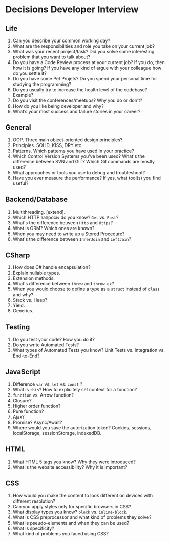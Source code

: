 # Decisions Developer Interview

## Life

1. Can you describe your common working day?
2. What are the responsibilities and role you take on your current job?
3. What was your recent project/task? Did you solve some interesting problem that you want to talk about?
4. Do you have a Code Review process at your current job? If you do, then how it is going? If you have any kind of argue with your colleague how do you settle it?
6. Do you have some Pet Projets? Do you spend your personal time for studying the programming?
7. Do you usually try to increase the health level of the codebase? Example?
8. Do you visit the conferences/meetups? Why you do or don't?
9. How do you like being developer and why?
10. What’s your most success and failure stories in your career?

## General

1. OOP. Three main object-oriented design principles?
2. Principles. SOLID, KISS, DRY etc.
3. Patterns. Which patterns you have used in your practice?
4. Which Control Version Systems you've been used? What's the difference between SVN and GIT? Which Git commands are mostly used?
5. What approaches or tools you use to debug and troubleshoot?
6. Have you ever measure the performance? If yes, what tool(s) you find useful?

## Backend/Database

1. Multithreading. [extend].
2. Which HTTP запросы do you know? `Get` vs. `Post`?
3. What's the difference between `Http` and `Https`?
4. What is ORM? Which ones are known?
5. When you may need to write up a Stored Procedure?
6. What's the difference between `InnerJoin` and `LeftJoin`?

## CSharp

1. How does C# handle encapsulation?
2. Explain nullable types.
3. Extension methods.
4. What's difference between `throw` and `throw ex`?
5. When you would choose to define a type as a `struct` instead of `class` and why?
6. Stack vs. Heap?
7. Yield.
8. Generics.

## Testing

1. Do you test your code? How you do it?
2. Do you write Automated Tests?
3. What types of Automated Tests you know? Unit Tests vs. Integration vs. End-to-End?

## JavaScript

1. Difference `var` vs. `let` vs. `const` ?
2. What is `this`? How to explicitely set context for a function?
3. `function` vs. Arrow function?
4. Closure?
5. Higher order function?
6. Pure function?
7. Ajax?
8. Promise? Async/Await?
9. Where would you save the autorization token? Cookies, sessions, localStorage, sessionStorage, indexedDB.

## HTML

1. What HTML 5 tags you know? Why they were introduced?
2. What is the website accessibility? Why it is important?

## CSS

1. How would you make the content to look different on devices with different resolution?
2. Can you apply styles only for specific browsers in CSS?
3. What display types you know? `block` vs. `inline-block`.
4. What is CSS preprocessor and what kind of problems they solve?
5. What is pseudo-elements and when they can be used?
6. What is specificity?
7. What kind of problems you faced using CSS?
